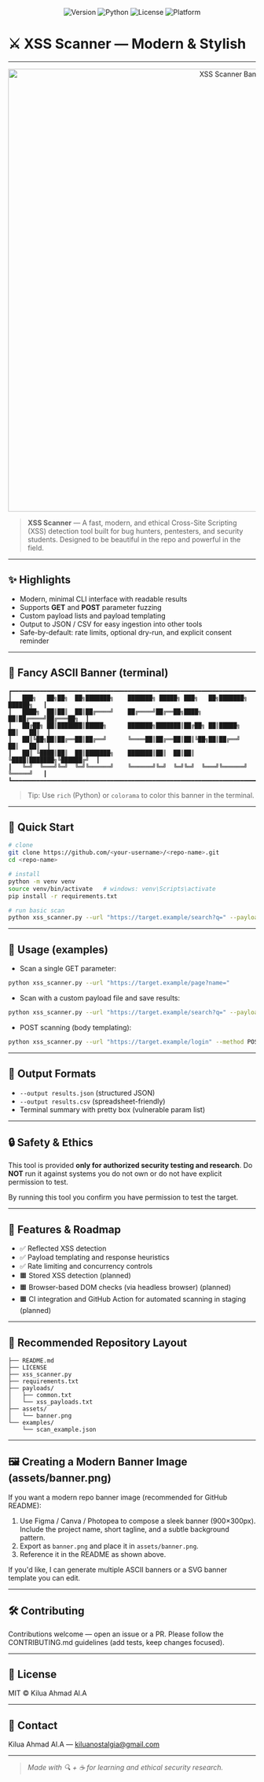 <p align="center"> <img src="https://img.shields.io/badge/Version-0.1.0-blue.svg" alt="Version"> <img src="https://img.shields.io/badge/Python-3.8+-green.svg" alt="Python"> <img src="https://img.shields.io/badge/License-MIT-yellow.svg" alt="License"> <img src="https://img.shields.io/badge/Platform-Linux%20%7C%20Windows%20%7C%20macOS-lightgrey.svg" alt="Platform"> </p>

# ⚔️ XSS Scanner — Modern & Stylish
---
<p align="center">
  <img src="./assets/banner.png" alt="XSS Scanner Banner" width="900" />
</p>

> **XSS Scanner** — A fast, modern, and ethical Cross-Site Scripting (XSS) detection tool built for bug hunters, pentesters, and security students. Designed to be beautiful in the repo and powerful in the field.

---

## ✨ Highlights

* Modern, minimal CLI interface with readable results
* Supports **GET** and **POST** parameter fuzzing
* Custom payload lists and payload templating
* Output to JSON / CSV for easy ingestion into other tools
* Safe-by-default: rate limits, optional dry-run, and explicit consent reminder

---

## 🎨 Fancy ASCII Banner (terminal)

```
┏━━━━━━━━━━━━━━━━━━━━━━━━━━━━━━━━━━━━━━━━━━━━━━━━━━━━━━━━━━━━━━━━━━━━━━━━━━━━━┓
┃   ███╗   ██╗██╗  ██╗███████╗    ███████╗ █████╗ ███╗   ██╗███████╗ ██████╗   ┃
┃   ████╗  ██║██║  ██║██╔════╝    ██╔════╝██╔══██╗████╗  ██║██╔════╝██╔═══██╗  ┃
┃   ██╔██╗ ██║███████║█████╗      ███████╗███████║██╔██╗ ██║█████╗  ██║   ██║  ┃
┃   ██║╚██╗██║██╔══██║██╔══╝      ╚════██║██╔══██║██║╚██╗██║██╔══╝  ██║   ██║  ┃
┃   ██║ ╚████║██║  ██║███████╗    ███████║██║  ██║██║ ╚████║███████╗╚██████╔╝  ┃
┃   ╚═╝  ╚═══╝╚═╝  ╚═╝╚══════╝    ╚══════╝╚═╝  ╚═╝╚═╝  ╚═══╝╚══════╝ ╚═════╝   ┃
┗━━━━━━━━━━━━━━━━━━━━━━━━━━━━━━━━━━━━━━━━━━━━━━━━━━━━━━━━━━━━━━━━━━━━━━━━━━━━━┛
```

> Tip: Use `rich` (Python) or `colorama` to color this banner in the terminal.

---

## 🚀 Quick Start

```bash
# clone
git clone https://github.com/<your-username>/<repo-name>.git
cd <repo-name>

# install
python -m venv venv
source venv/bin/activate   # windows: venv\Scripts\activate
pip install -r requirements.txt

# run basic scan
python xss_scanner.py --url "https://target.example/search?q=" --payloads payloads/common.txt
```

---

## 🧭 Usage (examples)

* Scan a single GET parameter:

```bash
python xss_scanner.py --url "https://target.example/page?name="
```

* Scan with a custom payload file and save results:

```bash
python xss_scanner.py --url "https://target.example/search?q=" --payloads payloads/custom.txt --output results.json
```

* POST scanning (body templating):

```bash
python xss_scanner.py --url "https://target.example/login" --method POST --template "username={payload}&password=pass"
```

---

## 🧾 Output Formats

* `--output results.json` (structured JSON)
* `--output results.csv` (spreadsheet-friendly)
* Terminal summary with pretty box (vulnerable param list)

---

## 🔒 Safety & Ethics

This tool is provided **only for authorized security testing and research**. Do **NOT** run it against systems you do not own or do not have explicit permission to test.

By running this tool you confirm you have permission to test the target.

---

## 🧩 Features & Roadmap

* ✅ Reflected XSS detection
* ✅ Payload templating and response heuristics
* ✅ Rate limiting and concurrency controls
* 🟧 Stored XSS detection (planned)
* 🟧 Browser-based DOM checks (via headless browser) (planned)
* 🟧 CI integration and GitHub Action for automated scanning in staging (planned)

---

## 📁 Recommended Repository Layout

```
├── README.md
├── LICENSE
├── xss_scanner.py
├── requirements.txt
├── payloads/
│   ├── common.txt
│   └── xss_payloads.txt
├── assets/
│   └── banner.png
└── examples/
    └── scan_example.json
```

---

## 🖼️ Creating a Modern Banner Image (assets/banner.png)

If you want a modern repo banner image (recommended for GitHub README):

1. Use Figma / Canva / Photopea to compose a sleek banner (900×300px). Include the project name, short tagline, and a subtle background pattern.
2. Export as `banner.png` and place it in `assets/banner.png`.
3. Reference it in the README as shown above.

If you'd like, I can generate multiple ASCII banners or a SVG banner template you can edit.

---

## 🛠️ Contributing

Contributions welcome — open an issue or a PR. Please follow the CONTRIBUTING.md guidelines (add tests, keep changes focused).

---

## 📜 License

MIT © Kilua Ahmad Al.A

---

## 💬 Contact

Kilua Ahmad Al.A — [kiluanostalgia@gmail.com](mailto:kiluanostalgia@gmail.com)

---

> *Made with 🔍 + ☕ for learning and ethical security research.*
